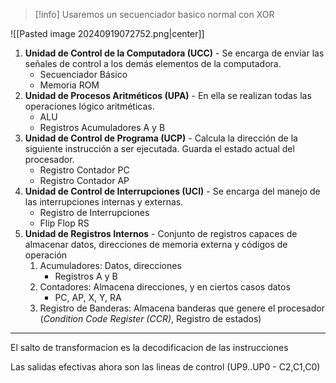 > [!info] Usaremos un secuenciador basico normal con XOR

![[Pasted image 20240919072752.png|center]]

 1) **Unidad de Control de la Computadora (UCC)** - Se encarga de enviar las señales de control a los demás elementos de la computadora.
	 - Secuenciador Básico
	 - Memoria ROM
 2) **Unidad de Procesos Aritméticos (UPA)** - En ella se realizan todas las operaciones lógico aritméticas.
	 - ALU
	 - Registros Acumuladores A y B
 3) **Unidad de Control de Programa (UCP)** - Calcula la dirección de la siguiente instrucción a ser ejecutada. Guarda el estado actual del procesador.
	 - Registro Contador PC
	 - Registro Contador AP
 4) **Unidad de Control de Interrupciones (UCI)** - Se encarga del manejo de las interrupciones internas y externas.
	 - Registro de Interrupciones
	 - Flip Flop RS
 5) **Unidad de Registros Internos** - Conjunto de registros capaces de almacenar datos, direcciones de memoria externa y códigos de operación
	 1) Acumuladores: Datos, direcciones
		 - Registros A y B
	2) Contadores: Almacena direcciones, y en ciertos casos datos
		- PC, AP, X, Y, RA
	3) Registro de Banderas: Almacena banderas que genere el procesador
		(*Condition Code Register (CCR)*, Registro de estados)


___
El salto de transformacion es la decodificacion de las instrucciones

Las salidas efectivas ahora son las lineas de control (UP9..UP0 - C2,C1,C0)

